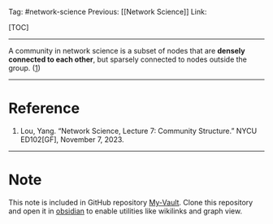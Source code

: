 Tag: #network-science 
Previous: [[Network Science]]
Link: 

[TOC]

---

A community in network science is a subset of nodes that are **densely connected to each other**, but sparsely connected to nodes outside the group. (<u>1</u>)

---

# Reference

1. Lou, Yang. “Network Science, Lecture 7: Community Structure.” NYCU ED102[GF], November 7, 2023.

---

# Note

This note is included in GitHub repository [My-Vault](https://github.com/LittleD3092/My-Vault.git). Clone this repository and open it in [obsidian](https://obsidian.md/) to enable utilities like wikilinks and graph view.